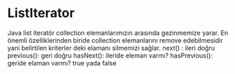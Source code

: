 # ListIterator

Java list iteratör collection elemanlarımızın arasında gezinmemize yarar. En önemli özelliklerinden biride collection elemanlarını remove edebilmesidir yani belirtilen kriterler deki elamanı silmemizi sağlar.
next() : ileri doğru
previous(): geri doğru
hasNext(): ileride eleman varmı?
hasPrevious(): geride elaman varmı? true yada false

